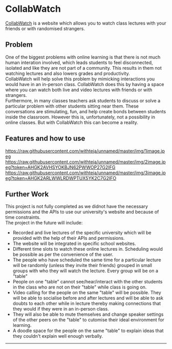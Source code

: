 # CollabWatch
[CollabWatch](https://collabwatch.herokuapp.com/) is a website which allows you to watch class lectures with your friends or with randomised strangers.

## Problem 
One of the biggest problems with online learning is that there is not much human interation involved, which leads students to feel disconnected, isolated and like they are not part of a community. This results in them not watching lectures and also lowers grades and productivity. <br />
CollabWatch will help solve this problem by mimicking interactions you would have in an in-person class. CollabWatch does this by having a space where you can watch both live and video lectures with friends or with strangers. <br />
Furthermore, in many classes teachers ask students to discuss or solve a particular problem with other students sitting near them. These conversations are stimulating, fun, and help create bonds between students inside the classroom. However this is, unfortunately, not a possibility in online classes. But with CollabWatch this can become a reality.

## Features and how to use
https://raw.githubusercontent.com/withteja/unnamed/master/img/1image.jpeg
https://raw.githubusercontent.com/withteja/unnamed/master/img/2image.jpeg?token=AHGK2AVHSYOKBJN62PWWOP27G2IFG
https://raw.githubusercontent.com/withteja/unnamed/master/img/3image.jpeg?token=AHGK2ARLWWLRDWPTUX5YK2C7G2IFO

## Further Work
This project is not fully completed as we didnot have the necessary permissions and the APIs to use our university's website and because of time constraints. <br />
The project in the future will include:<br />
- Recorded and live lectures of the specific university which will be provided with the help of their APIs and permissions.
- The website will be integrated in specific school websites. 
- Different time slots to watch these online lectures in. Scheduling would be possible as per the convenience of the user.
- The people who have scheduled the same time for a particular lecture will be randomly (unless they invite their friends) grouped in small groups with who they will watch the lecture. Every group will be on a "table"
- People on one "table" cannot see/hear/interact with the other students in the class who are not on their "table" while class is going on.
- Video calling for the people on the same "table" will be possible. They will be able to socialise before and after lectures and will be able to ask doubts to each other while in lecture thereby making connections that they would if they were in an in-person class.
- They will also be able to mute themselves and change speaker settings of the other peers on the "table" to cutomise their ideal environment for learning.
- A doodle space for the people on the same "table" to explain ideas that they couldn't explain well enough verbally.

---
